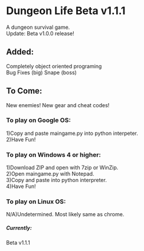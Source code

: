 # Dungeon Life Beta v1.1.1
A dungeon survival game.  
Update:  Beta v1.0.0 release!
## Added:
Completely object oriented programing  
Bug Fixes (big)
Snape (boss)
## To Come:
New enemies!
New gear and cheat codes!
### To play on Google OS:
1)Copy and paste maingame.py into python interpeter.  
2)Have Fun!
### To play on Windows 4 or higher:
1)Download ZIP and open with 7zip or WinZip.  
2)Open maingame.py with Notepad.  
3)Copy and paste into python interpreter.  
4)Have Fun! 
### To play on Linux OS:
N/A)Undetermined.  Most likely same as chrome.


##### Currently:
Beta v1.1.1
